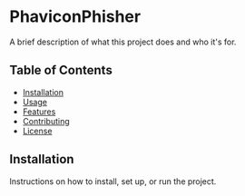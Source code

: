 # PhaviconPhisher
A brief description of what this project does and who it's for.

## Table of Contents
- [Installation](#installation)
- [Usage](#usage)
- [Features](#features)
- [Contributing](#contributing)
- [License](#license)

## Installation
Instructions on how to install, set up, or run the project.
